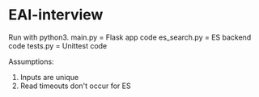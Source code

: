 # EAI-interview

Run with python3.
main.py = Flask app code
es_search.py = ES backend code
tests.py = Unittest code

Assumptions:
1. Inputs are unique
2. Read timeouts don't occur for ES
